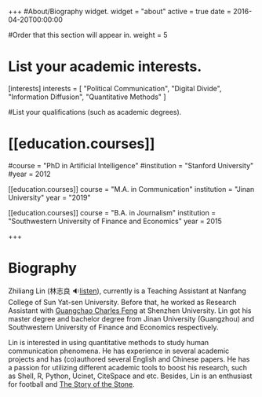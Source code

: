 +++
#About/Biography widget.
widget = "about"
active = true
date = 2016-04-20T00:00:00

#Order that this section will appear in.
weight = 5

# List your academic interests.
[interests]
interests = [
"Political Communication",
"Digital Divide",
"Information Diffusion",
"Quantitative Methods"
  ]



#List your qualifications (such as academic degrees).

# [[education.courses]]

#course = "PhD in Artificial Intelligence"
#institution = "Stanford University"
#year = 2012

[[education.courses]]
  course = "M.A. in Communication"
  institution = "Jinan University"
  year = "2019"

[[education.courses]]
  course = "B.A. in Journalism"
  institution = "Southwestern University of Finance and Economics"
  year = 2015

+++

# Biography

Zhiliang Lin (林志良 :sound: ​[listen](http://www.zhilianglin.com/files/zhiliang-lin.ogg)), currently is a Teaching Assistant at Nanfang College of Sun Yat-sen University. Before that, he worked as Research Assistant with [Guangchao Charles Feng](https://scholar.google.com/citations?user=zoqsgEsAAAAJ&hl) at Shenzhen University. Lin got his master degree and bachelor degree from Jinan University (Guangzhou) and Southwestern University of Finance and Economics respectively.

Lin is interested in using quantitative methods to study human communication phenomena. He has experience in several academic projects and has (co)authored several English and Chinese papers. He has a passion for utilizing different academic tools to boost his research, such as Shell, R, Python, Ucinet, CiteSpace and etc. Besides, Lin is an enthusiast for football and [The Story of the Stone](https://www.goodreads.com/series/175344).
